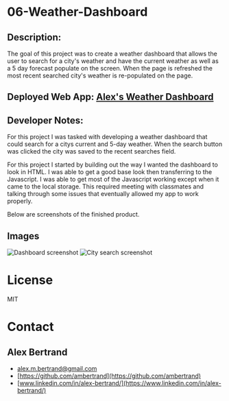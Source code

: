 # 06-Weather-Dashboard


## Description:
The goal of this project was to create a weather dashboard that allows the user to search for a city's weather and have the current weather as well as a 5 day forecast populate on the screen.  When the page is refreshed the most recent searched city's weather is re-populated on the page.


## Deployed Web App: [Alex's Weather Dashboard](https://ambertrand.github.io/06-Weather-Dashboard/)

## Developer Notes:
For this project I was tasked with developing a weather dashboard that could search for a citys current and 5-day weather.  When the search button was clicked the city was saved to the recent searches field.

For this project I started by building out the way I wanted the dashboard to look in HTML.  I was able to get a good base look then transferring to the Javascript.  I was able to get most of the Javascript working except when it came to the local storage.  This required meeting with classmates and talking through some issues that eventually allowed my app to work properly.

Below are screenshots of the finished product.

## Images
![Dashboard screenshot](https://user-images.githubusercontent.com/65721950/89738627-2450d880-da48-11ea-8439-91f08db989d9.png)
![City search screenshot](https://user-images.githubusercontent.com/65721950/89738630-24e96f00-da48-11ea-97de-d0a6b7562e09.png)

# License
MIT

# Contact

## Alex Bertrand
* [alex.m.bertrand@gmail.com](alex.m.bertrand@gmail.com)
* [https://github.com/ambertrand](https://github.com/ambertrand)
* [www.linkedin.com/in/alex-bertrand/](https://www.linkedin.com/in/alex-bertrand/)